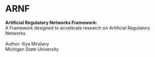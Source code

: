 # ARNF

<b>Artificial Regulatory Networks Framework: </b>
<br/>
A Framework designed to accelerate research on Artificial Regulatory Networks
<br/>
<br/>
Author: Iliya Miralavy
<br/>
Michigan State University
